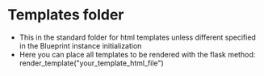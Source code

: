 # Templates folder

- This in the standard folder for html templates unless different specified in the Blueprint instance initialization
- Here you can place all templates to be rendered with the flask method: render_template("your_template_html_file")